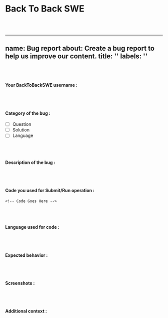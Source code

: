 # Back To Back SWE
<br/> <br/>

---
name: Bug report
about: Create a bug report to help us improve our content.
title: ''
labels: ''
---

<!--
Note - Any content mentioned below in `<!-- ->` blocks are just comments
to help you fill-up the issue. It won't be visible in the actual issue after
you click on submit.
-->

<br/><br/>

#### Your BackToBackSWE username :
<!-- Your BackToBackSWE username -->

<br/><br/>


#### Category of the bug :
- [ ] Question
- [ ] Solution
- [ ] Language

<br/><br/>


#### Description of the bug :
<!-- A clear and concise description of what the bug is. -->

<br/><br/>


#### Code you used for Submit/Run operation :
<!-- 
Please make sure you wrap your code with ``` tags. 
Otherwise we may reject your request. 
-->

```
<!-- Code Goes Here -->

```

<br/><br/>

#### Language used for code :
<!-- C++ -->

<br/><br/>

#### Expected behavior :
<!-- A clear and concise description of what you expected to happen in
contrast with what actually happened. -->

<br/><br/>


#### Screenshots :
<!-- If applicable, add screenshots to explain your issue. -->

<br/><br/>



#### Additional context :
<!-- Add any other additional context about the bug. -->

<br/><br/>
